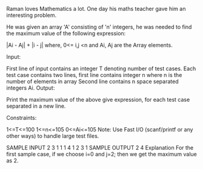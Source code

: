 Raman loves Mathematics a lot. One day his maths teacher gave him an interesting problem.

He was given an array 'A' consisting of 'n' integers, he was needed to find the maximum value of the following expression:

|Ai - Aj| + |i - j|
where, 0<= i,j <n and Ai, Aj are the Array elements.

Input:

First line of input contains an integer T denoting number of test cases.
Each test case contains two lines, first line contains integer n where n is the number of elements in array
Second line contains n space separated integers Ai.
Output:

Print the maximum value of the above give expression, for each test case separated in a new line.

Constraints:

1<=T<=100
1<=n<=105
0<=Ai<=105
Note: Use Fast I/O (scanf/printf or any other ways) to handle large test files.

SAMPLE INPUT 
2
3
1 1 1
4
1 2 3 1
SAMPLE OUTPUT 
2
4
Explanation
For the first sample case, if we choose i=0 and j=2; then we get the maximum value as 2.